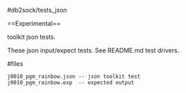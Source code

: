 #db2sock/tests_json

==Experimental==

toolkit json tests. 

These json input/expect tests. 
See README.md test drivers.

#files
```
j0010_pgm_rainbow.json -- json toolkit test
j0010_pgm_rainbow.exp  -- expected output
```

